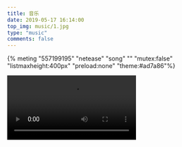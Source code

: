 ```yaml
---
title: 音乐
date: 2019-05-17 16:14:00
top_img: music/1.jpg
type: "music"
comments: false
---
```




{% meting "557199195" "netease" "song" "" "mutex:false" "listmaxheight:400px" "preload:none" "theme:#ad7a86"%}

<video control>
<source src="music/The Way I Still Love You - Reynard Silva【中英動態歌詞Lyrics】.mp4" type="video/mp4">
</video>
